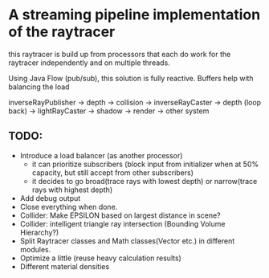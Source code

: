 A streaming pipeline implementation of the raytracer
=====================================================

this raytracer is build up from processors that each do work for the raytracer independently and on multiple threads.

Using Java Flow (pub/sub), this solution is fully reactive. Buffers help with balancing the load

inverseRayPublisher -> depth -> collision   -> inverseRayCaster -> depth (loop back)
                                            -> lightRayCaster -> shadow -> render -> other system
                                            
TODO:
-----

- Introduce a load balancer (as another processor)
    - it can prioritize subscribers (block input from initializer when at 50% capacity, but still accept from other subscribers)
    - it decides to go broad(trace rays with lowest depth) or narrow(trace rays with highest depth)
- Add debug output
- Close everything when done.
- Collider: Make EPSILON based on largest distance in scene?
- Collider: intelligent triangle ray intersection (Bounding Volume Hierarchy?)
- Split Raytracer classes and Math classes(Vector etc.) in different modules.
- Optimize a little (reuse heavy calculation results)
- Different material densities